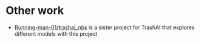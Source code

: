 # Other work

- [Running-man-01/trashai_nbs](https://github.com/running-man-01/trashai_nbs) is a sister project for TrashAI that explores different models with this project